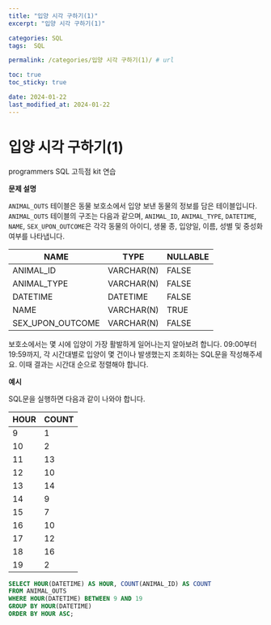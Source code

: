 ```yaml
---
title: "입양 시각 구하기(1)"
excerpt: "입양 시각 구하기(1)"

categories: SQL
tags:  SQL

permalink: /categories/입양 시각 구하기(1)/ # url

toc: true
toc_sticky: true

date: 2024-01-22
last_modified_at: 2024-01-22
---
```


# 입양 시각 구하기(1)

programmers SQL 고득점 kit 연습

**문제 설명**

`ANIMAL_OUTS` 테이블은 동물 보호소에서 입양 보낸 동물의 정보를 담은 테이블입니다. `ANIMAL_OUTS` 테이블의 구조는 다음과 같으며, `ANIMAL_ID`, `ANIMAL_TYPE`, `DATETIME`, `NAME`, `SEX_UPON_OUTCOME`은 각각 동물의 아이디, 생물 종, 입양일, 이름, 성별 및 중성화 여부를 나타냅니다.

| NAME             | TYPE       | NULLABLE |
|------------------|------------|----------|
| ANIMAL_ID        | VARCHAR(N) | FALSE    |
| ANIMAL_TYPE      | VARCHAR(N) | FALSE    |
| DATETIME         | DATETIME   | FALSE    |
| NAME             | VARCHAR(N) | TRUE     |
| SEX_UPON_OUTCOME | VARCHAR(N) | FALSE    |

보호소에서는 몇 시에 입양이 가장 활발하게 일어나는지 알아보려 합니다. 09:00부터 19:59까지, 각 시간대별로 입양이 몇 건이나 발생했는지 조회하는 SQL문을 작성해주세요. 이때 결과는 시간대 순으로 정렬해야 합니다.

**예시**

SQL문을 실행하면 다음과 같이 나와야 합니다.

| HOUR | COUNT |
|------|-------|
| 9    | 1     |
| 10   | 2     |
| 11   | 13    |
| 12   | 10    |
| 13   | 14    |
| 14   | 9     |
| 15   | 7     |
| 16   | 10    |
| 17   | 12    |
| 18   | 16    |
| 19   | 2     |

```sql
SELECT HOUR(DATETIME) AS HOUR, COUNT(ANIMAL_ID) AS COUNT
FROM ANIMAL_OUTS
WHERE HOUR(DATETIME) BETWEEN 9 AND 19
GROUP BY HOUR(DATETIME)
ORDER BY HOUR ASC;
```
